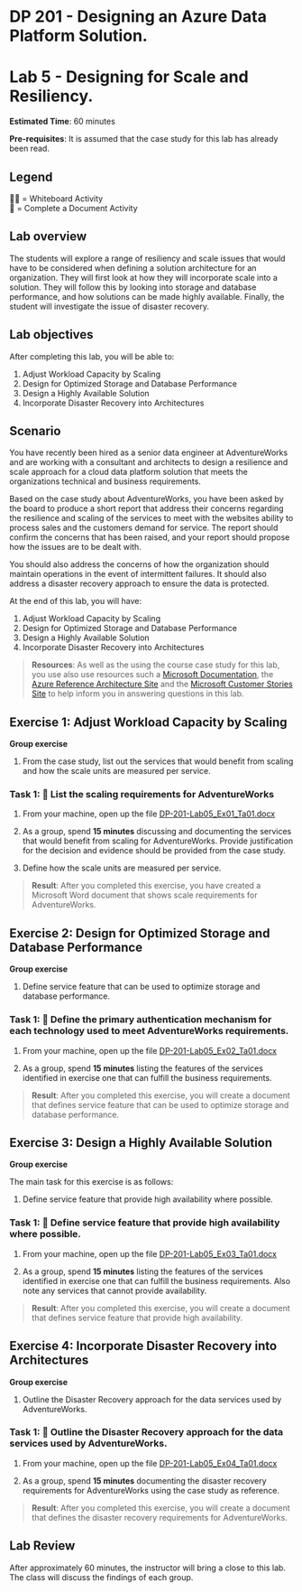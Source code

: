 # DP 201 - Designing an Azure Data Platform Solution.
# Lab 5 - Designing for Scale and Resiliency.

**Estimated Time**: 60 minutes

**Pre-requisites**: It is assumed that the case study for this lab has already been read.

## Legend  
👩‍🏫 = Whiteboard Activity  
📄 = Complete a Document Activity

## Lab overview

The students will explore a range of resiliency and scale issues that would have to be considered when defining a solution architecture for an organization. They will first look at how they will incorporate scale into a solution. They will follow this by looking into storage and database performance, and how solutions can be made highly available. Finally, the student will investigate the issue of disaster recovery.

## Lab objectives
  
After completing this lab, you will be able to:

1. Adjust Workload Capacity by Scaling
1. Design for Optimized Storage and Database Performance
1. Design a Highly Available Solution
1. Incorporate Disaster Recovery into Architectures

## Scenario
  
You have recently been hired as a senior data engineer at AdventureWorks and are working with a consultant and architects to design a resilience and scale approach for a cloud data platform solution that meets the organizations technical and business requirements.

Based on the case study about AdventureWorks, you have been asked by the board to produce a short report that address their concerns regarding the resilience and scaling of the services to meet with the websites ability to process sales and the customers demand for service. The report should confirm the concerns that has been raised, and your report should propose how the issues are to be dealt with.

You should also address the concerns of how the organization should maintain operations in the event of intermittent failures. It should also address a disaster recovery approach to ensure the data is protected.

At the end of this lab, you will have:

1. Adjust Workload Capacity by Scaling
1. Design for Optimized Storage and Database Performance
1. Design a Highly Available Solution
1. Incorporate Disaster Recovery into Architectures

>**Resources**: As well as the using the course case study for this lab, you use also use resources such a [Microsoft Documentation](https://docs.microsoft.com), the [Azure Reference Architecture Site](https://docs.microsoft.com/en-us/azure/architecture/reference-architectures/) and the [Microsoft Customer Stories Site](https://customers.microsoft.com/) to help inform you in answering questions in this lab.

## Exercise 1: Adjust Workload Capacity by Scaling

**Group exercise**
  
1. From the case study, list out the services that would benefit from scaling and how the scale units are measured per service.

### Task 1: 📄 List the scaling requirements for AdventureWorks

1. From your machine, open up the file [DP-201-Lab05_Ex01_Ta01.docx](../Labfiles/Starter/DP-201.5/DP-201-Lab05_Ex01_Ta01.docx)

2. As a group, spend **15 minutes** discussing and documenting the services that would benefit from scaling for AdventureWorks. Provide justification for the decision and evidence should be provided from the case study.

3. Define how the scale units are measured per service.

> **Result**: After you completed this exercise, you have created a Microsoft Word document that shows scale requirements for AdventureWorks.

## Exercise 2: Design for Optimized Storage and Database Performance

**Group exercise**
  
1. Define service feature that can be used to optimize storage and database performance.

### Task 1: 📄 Define the primary authentication mechanism for each technology used to meet AdventureWorks requirements.

1. From your machine, open up the file [DP-201-Lab05_Ex02_Ta01.docx](/Labfiles/Starter/DP-201.5/DP-201-Lab05_Ex02_Ta01.docx) 

1. As a group, spend **15 minutes** listing the features of the services identified in exercise one that can fulfill the business requirements.

> **Result**: After you completed this exercise, you will create a document that defines service feature that can be used to optimize storage and database performance.

## Exercise 3: Design a Highly Available Solution

**Group exercise**
  
The main task for this exercise is as follows:

1. Define service feature that provide high availability where possible.

### Task 1: 📄 Define service feature that provide high availability where possible.

1. From your machine, open up the file [DP-201-Lab05_Ex03_Ta01.docx](/Labfiles/Starter/DP-201.5/DP-201-Lab05_Ex03_Ta01.docx) 

1. As a group, spend **15 minutes** listing the features of the services identified in exercise one that can fulfill the business requirements. Also note any services that cannot provide availability.

> **Result**: After you completed this exercise, you will create a document that defines service feature that provide high availability.

## Exercise 4: Incorporate Disaster Recovery into Architectures

**Group exercise**
  
1. Outline the Disaster Recovery approach for the data services used by AdventureWorks.

### Task 1: 📄 Outline the Disaster Recovery approach for the data services used by AdventureWorks.

1. From your machine, open up the file [DP-201-Lab05_Ex04_Ta01.docx](/Labfiles/Starter/DP-201.5/DP-201-Lab05_Ex04_Ta01.docx) 

1. As a group, spend **15 minutes** documenting the disaster recovery requirements for AdventureWorks using the case study as reference.

> **Result**: After you completed this exercise, you will create a document that defines the disaster recovery requirements for AdventureWorks.

## Lab Review

After approximately 60 minutes, the instructor will bring a close to this lab. The class will discuss the findings of each group.